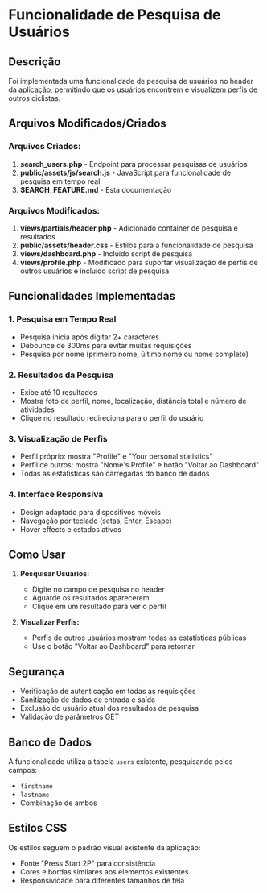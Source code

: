 # Funcionalidade de Pesquisa de Usuários

## Descrição
Foi implementada uma funcionalidade de pesquisa de usuários no header da aplicação, permitindo que os usuários encontrem e visualizem perfis de outros ciclistas.

## Arquivos Modificados/Criados

### Arquivos Criados:
1. **search_users.php** - Endpoint para processar pesquisas de usuários
2. **public/assets/js/search.js** - JavaScript para funcionalidade de pesquisa em tempo real
3. **SEARCH_FEATURE.md** - Esta documentação

### Arquivos Modificados:
1. **views/partials/header.php** - Adicionado container de pesquisa e resultados
2. **public/assets/header.css** - Estilos para a funcionalidade de pesquisa
3. **views/dashboard.php** - Incluído script de pesquisa
4. **views/profile.php** - Modificado para suportar visualização de perfis de outros usuários e incluído script de pesquisa

## Funcionalidades Implementadas

### 1. Pesquisa em Tempo Real
- Pesquisa inicia após digitar 2+ caracteres
- Debounce de 300ms para evitar muitas requisições
- Pesquisa por nome (primeiro nome, último nome ou nome completo)

### 2. Resultados da Pesquisa
- Exibe até 10 resultados
- Mostra foto de perfil, nome, localização, distância total e número de atividades
- Clique no resultado redireciona para o perfil do usuário

### 3. Visualização de Perfis
- Perfil próprio: mostra "Profile" e "Your personal statistics"
- Perfil de outros: mostra "Nome's Profile" e botão "Voltar ao Dashboard"
- Todas as estatísticas são carregadas do banco de dados

### 4. Interface Responsiva
- Design adaptado para dispositivos móveis
- Navegação por teclado (setas, Enter, Escape)
- Hover effects e estados ativos

## Como Usar

1. **Pesquisar Usuários:**
   - Digite no campo de pesquisa no header
   - Aguarde os resultados aparecerem
   - Clique em um resultado para ver o perfil

2. **Visualizar Perfis:**
   - Perfis de outros usuários mostram todas as estatísticas públicas
   - Use o botão "Voltar ao Dashboard" para retornar

## Segurança

- Verificação de autenticação em todas as requisições
- Sanitização de dados de entrada e saída
- Exclusão do usuário atual dos resultados de pesquisa
- Validação de parâmetros GET

## Banco de Dados

A funcionalidade utiliza a tabela `users` existente, pesquisando pelos campos:
- `firstname`
- `lastname` 
- Combinação de ambos

## Estilos CSS

Os estilos seguem o padrão visual existente da aplicação:
- Fonte "Press Start 2P" para consistência
- Cores e bordas similares aos elementos existentes
- Responsividade para diferentes tamanhos de tela